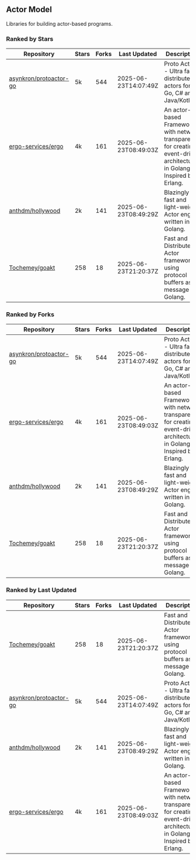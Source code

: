 ## Actor Model

Libraries for building actor-based programs.

### Ranked by Stars

| Repository | Stars | Forks | Last Updated | Description | 
|------------|-------|-------|--------------|-------------|
| [asynkron/protoactor-go](https://github.com/asynkron/protoactor-go) | 5k | 544 | 2025-06-23T14:07:49Z |  Proto Actor - Ultra fast distributed actors for Go, C# and Java/Kotlin. |
| [ergo-services/ergo](https://github.com/ergo-services/ergo) | 4k | 161 | 2025-06-23T08:49:03Z |  An actor-based Framework with network transparency for creating event-driven architecture in Golang. Inspired by Erlang. |
| [anthdm/hollywood](https://github.com/anthdm/hollywood) | 2k | 141 | 2025-06-23T08:49:29Z |  Blazingly fast and light-weight Actor engine written in Golang. |
| [Tochemey/goakt](https://github.com/Tochemey/goakt) | 258 | 18 | 2025-06-23T21:20:37Z |  Fast and Distributed Actor framework using protocol buffers as message for Golang. |

### Ranked by Forks

| Repository | Stars | Forks | Last Updated | Description | 
|------------|-------|-------|--------------|-------------|
| [asynkron/protoactor-go](https://github.com/asynkron/protoactor-go) | 5k | 544 | 2025-06-23T14:07:49Z |  Proto Actor - Ultra fast distributed actors for Go, C# and Java/Kotlin. |
| [ergo-services/ergo](https://github.com/ergo-services/ergo) | 4k | 161 | 2025-06-23T08:49:03Z |  An actor-based Framework with network transparency for creating event-driven architecture in Golang. Inspired by Erlang. |
| [anthdm/hollywood](https://github.com/anthdm/hollywood) | 2k | 141 | 2025-06-23T08:49:29Z |  Blazingly fast and light-weight Actor engine written in Golang. |
| [Tochemey/goakt](https://github.com/Tochemey/goakt) | 258 | 18 | 2025-06-23T21:20:37Z |  Fast and Distributed Actor framework using protocol buffers as message for Golang. |

### Ranked by Last Updated

| Repository | Stars | Forks | Last Updated | Description | 
|------------|-------|-------|--------------|-------------|
| [Tochemey/goakt](https://github.com/Tochemey/goakt) | 258 | 18 | 2025-06-23T21:20:37Z |  Fast and Distributed Actor framework using protocol buffers as message for Golang. |
| [asynkron/protoactor-go](https://github.com/asynkron/protoactor-go) | 5k | 544 | 2025-06-23T14:07:49Z |  Proto Actor - Ultra fast distributed actors for Go, C# and Java/Kotlin. |
| [anthdm/hollywood](https://github.com/anthdm/hollywood) | 2k | 141 | 2025-06-23T08:49:29Z |  Blazingly fast and light-weight Actor engine written in Golang. |
| [ergo-services/ergo](https://github.com/ergo-services/ergo) | 4k | 161 | 2025-06-23T08:49:03Z |  An actor-based Framework with network transparency for creating event-driven architecture in Golang. Inspired by Erlang. |

